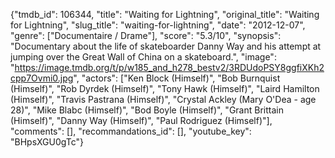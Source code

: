 {"tmdb_id": 106344, "title": "Waiting for Lightning", "original_title": "Waiting for Lightning", "slug_title": "waiting-for-lightning", "date": "2012-12-07", "genre": ["Documentaire / Drame"], "score": "5.3/10", "synopsis": "Documentary about the life of skateboarder Danny Way and his attempt at jumping over the Great Wall of China on a skateboard.", "image": "https://image.tmdb.org/t/p/w185_and_h278_bestv2/3RDUdoPSY8ggfiXKh2cpp7Ovmi0.jpg", "actors": ["Ken Block (Himself)", "Bob Burnquist (Himself)", "Rob Dyrdek (Himself)", "Tony Hawk (Himself)", "Laird Hamilton (Himself)", "Travis Pastrana (Himself)", "Crystal Ackley (Mary O'Dea - age 28)", "Mike Blabc (Himself)", "Bod Boyle (Himself)", "Grant Brittain (Himself)", "Danny Way (Himself)", "Paul Rodriguez (Himself)"], "comments": [], "recommandations_id": [], "youtube_key": "BHpsXGU0gTc"}